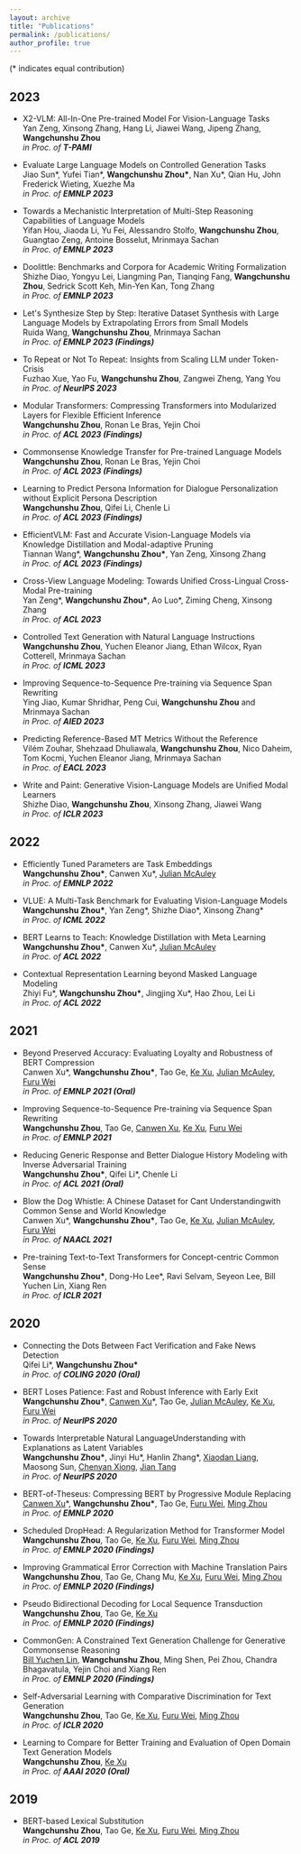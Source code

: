 ```yaml
---
layout: archive
title: "Publications"
permalink: /publications/
author_profile: true
---
```


(* indicates equal contribution)

## 2023

* X2-VLM: All-In-One Pre-trained Model For Vision-Language Tasks  
  Yan Zeng, Xinsong Zhang, Hang Li, Jiawei Wang, Jipeng Zhang, **Wangchunshu Zhou**  
  *in Proc. of **T-PAMI***  

* Evaluate Large Language Models on Controlled Generation Tasks  
  Jiao Sun\*, Yufei Tian\*, **Wangchunshu Zhou\***, Nan Xu\*, Qian Hu, John Frederick Wieting, Xuezhe Ma  
  *in Proc. of **EMNLP 2023***  

* Towards a Mechanistic Interpretation of Multi-Step Reasoning Capabilities of Language Models     
  Yifan Hou, Jiaoda Li, Yu Fei, Alessandro Stolfo, **Wangchunshu Zhou**, Guangtao Zeng, Antoine Bosselut, Mrinmaya Sachan  
  *in Proc. of **EMNLP 2023***  

* Doolittle: Benchmarks and Corpora for Academic Writing Formalization      
  Shizhe Diao, Yongyu Lei, Liangming Pan, Tianqing Fang, **Wangchunshu Zhou**, Sedrick Scott Keh, Min-Yen Kan, Tong Zhang  
  *in Proc. of **EMNLP 2023***  

* Let's Synthesize Step by Step: Iterative Dataset Synthesis with Large Language Models by Extrapolating Errors from Small Models   
  Ruida Wang, **Wangchunshu Zhou**, Mrinmaya Sachan   
  *in Proc. of **EMNLP 2023 (Findings)***  

* To Repeat or Not To Repeat: Insights from Scaling LLM under Token-Crisis    
  Fuzhao Xue, Yao Fu, **Wangchunshu Zhou**, Zangwei Zheng, Yang You  
  *in Proc. of **NeurIPS 2023***  

* Modular Transformers: Compressing Transformers into Modularized Layers for Flexible Efficient Inference  
  **Wangchunshu Zhou**, Ronan Le Bras, Yejin Choi  
  *in Proc. of **ACL 2023 (Findings)***  

* Commonsense Knowledge Transfer for Pre-trained Language Models  
  **Wangchunshu Zhou**, Ronan Le Bras, Yejin Choi  
  *in Proc. of **ACL 2023 (Findings)***  

* Learning to Predict Persona Information for Dialogue Personalization without Explicit Persona Description    
  **Wangchunshu Zhou**, Qifei Li, Chenle Li    
  *in Proc. of **ACL 2023 (Findings)***  

* EfficientVLM: Fast and Accurate Vision-Language Models via Knowledge Distillation and Modal-adaptive Pruning    
  Tiannan Wang\*, **Wangchunshu Zhou\***, Yan Zeng, Xinsong Zhang   
  *in Proc. of **ACL 2023 (Findings)***  

* Cross-View Language Modeling: Towards Unified Cross-Lingual Cross-Modal Pre-training  
  Yan Zeng\*, **Wangchunshu Zhou\***, Ao Luo\*, Ziming Cheng, Xinsong Zhang  
  *in Proc. of **ACL 2023***  

* Controlled Text Generation with Natural Language Instructions  
  **Wangchunshu Zhou**, Yuchen Eleanor Jiang, Ethan Wilcox, Ryan Cotterell, Mrinmaya Sachan   
  *in Proc. of **ICML 2023***  

* Improving Sequence-to-Sequence Pre-training via Sequence Span Rewriting  
  Ying Jiao, Kumar Shridhar, Peng Cui, **Wangchunshu Zhou** and Mrinmaya Sachan  
  *in Proc. of **AIED 2023***  

* Predicting Reference-Based MT Metrics Without the Reference  
  Vilém Zouhar, Shehzaad Dhuliawala, **Wangchunshu Zhou**, Nico Daheim, Tom Kocmi, Yuchen Eleanor Jiang, Mrinmaya Sachan  
  *in Proc. of **EACL 2023***  
  
* Write and Paint: Generative Vision-Language Models are Unified Modal Learners  
  Shizhe Diao, **Wangchunshu Zhou**, Xinsong Zhang, Jiawei Wang   
  *in Proc. of **ICLR 2023***  

## 2022
* Efficiently Tuned Parameters are Task Embeddings  
  **Wangchunshu Zhou\***, Canwen Xu\*, [Julian McAuley](https://cseweb.ucsd.edu/~jmcauley/)  
  *in Proc. of **EMNLP 2022***  
  
* VLUE: A Multi-Task Benchmark for Evaluating  Vision-Language Models    
  **Wangchunshu Zhou\***, Yan Zeng\*, Shizhe Diao\*, Xinsong Zhang\*  
  *in Proc. of **ICML 2022***  
  
* BERT Learns to Teach: Knowledge Distillation with Meta Learning  
  **Wangchunshu Zhou\***, Canwen Xu\*, [Julian McAuley](https://cseweb.ucsd.edu/~jmcauley/)  
  *in Proc. of **ACL 2022***  
  
* Contextual Representation Learning beyond Masked Language Modeling    
  Zhiyi Fu\*, **Wangchunshu Zhou\***, Jingjing Xu*, Hao Zhou, Lei Li  
  *in Proc. of **ACL 2022***  
  
## 2021
* Beyond Preserved Accuracy: Evaluating Loyalty and Robustness of BERT Compression    
  Canwen Xu\*, **Wangchunshu Zhou\***, Tao Ge, [Ke Xu](http://sites.nlsde.buaa.edu.cn/~kexu/), [Julian McAuley](https://cseweb.ucsd.edu/~jmcauley/), [Furu Wei](http://mindio.org/)  
  *in Proc. of **EMNLP 2021 (Oral)***  

* Improving Sequence-to-Sequence Pre-training via Sequence Span Rewriting  
  **Wangchunshu Zhou**, Tao Ge, [Canwen Xu](https://www.canwenxu.net/), [Ke Xu](http://sites.nlsde.buaa.edu.cn/~kexu/), [Furu Wei](http://mindio.org/)  
  *in Proc. of **EMNLP 2021***

* Reducing Generic Response and Better Dialogue History Modeling with Inverse Adversarial Training   
  **Wangchunshu Zhou\***, Qifei Li\*, Chenle Li  
  *in Proc. of **ACL 2021 (Oral)***  

* Blow the Dog Whistle: A Chinese Dataset for Cant Understandingwith Common Sense and World Knowledge   
  Canwen Xu\*, **Wangchunshu Zhou\***, Tao Ge, [Ke Xu](http://sites.nlsde.buaa.edu.cn/~kexu/), [Julian McAuley](https://cseweb.ucsd.edu/~jmcauley/), [Furu Wei](http://mindio.org/)  
  *in Proc. of **NAACL 2021***  

* Pre-training Text-to-Text Transformers for Concept-centric Common Sense  
  **Wangchunshu Zhou\***, Dong-Ho Lee\*, Ravi Selvam, Seyeon Lee, Bill Yuchen Lin, Xiang Ren   
  *in Proc. of **ICLR 2021***  
  
## 2020

* Connecting the Dots Between Fact Verification and Fake News Detection  
  Qifei Li\*, **Wangchunshu Zhou\***  
  *in Proc. of **COLING 2020 (Oral)***  

* BERT Loses Patience: Fast and Robust Inference with Early Exit  
  **Wangchunshu Zhou\***, [Canwen Xu](https://www.canwenxu.net/)\*, Tao Ge, [Julian McAuley](https://cseweb.ucsd.edu/~jmcauley/), [Ke Xu](http://sites.nlsde.buaa.edu.cn/~kexu/), [Furu Wei](http://mindio.org/)  
  *in Proc. of **NeurIPS 2020***
  
* Towards Interpretable Natural LanguageUnderstanding with Explanations as Latent Variables  
**Wangchunshu Zhou\***, Jinyi Hu\*, Hanlin Zhang\*, [Xiaodan Liang](https://lemondan.github.io/), Maosong Sun, [Chenyan Xiong](https://www.microsoft.com/en-us/research/people/cxiong/), [Jian Tang](https://jian-tang.com/)  
  *in Proc. of **NeurIPS 2020***

* BERT-of-Theseus: Compressing BERT by Progressive Module Replacing  
  [Canwen Xu](https://www.canwenxu.net/)\*, **Wangchunshu Zhou\***, Tao Ge, [Furu Wei](http://mindio.org/), [Ming Zhou](https://www.microsoft.com/en-us/research/people/mingzhou/)    
  *in Proc. of **EMNLP 2020***

* Scheduled DropHead: A Regularization Method for Transformer Model  
  **Wangchunshu Zhou**, Tao Ge, [Ke Xu](http://sites.nlsde.buaa.edu.cn/~kexu/), [Furu Wei](http://mindio.org/), [Ming Zhou](https://www.microsoft.com/en-us/research/people/mingzhou/)  
  *in Proc. of **EMNLP 2020 (Findings)***

* Improving Grammatical Error Correction with Machine Translation Pairs  
  **Wangchunshu Zhou**, Tao Ge, Chang Mu, [Ke Xu](http://sites.nlsde.buaa.edu.cn/~kexu/), [Furu Wei](http://mindio.org/), [Ming Zhou](https://www.microsoft.com/en-us/research/people/mingzhou/)  
  *in Proc. of **EMNLP 2020 (Findings)***

* Pseudo Bidirectional Decoding for Local Sequence Transduction  
  **Wangchunshu Zhou**, Tao Ge, [Ke Xu](http://sites.nlsde.buaa.edu.cn/~kexu/)  
  *in Proc. of **EMNLP 2020 (Findings)***

* CommonGen: A Constrained Text Generation Challenge for Generative Commonsense Reasoning  
 [Bill Yuchen Lin](https://yuchenlin.xyz/), **Wangchunshu Zhou**, Ming Shen, Pei Zhou, Chandra Bhagavatula, Yejin Choi and Xiang Ren  
  *in Proc. of **EMNLP 2020 (Findings)***

* Self-Adversarial Learning with Comparative Discrimination for Text Generation   
  **Wangchunshu Zhou**, Tao Ge, [Ke Xu](http://sites.nlsde.buaa.edu.cn/~kexu/), [Furu Wei](http://mindio.org/), [Ming Zhou](https://www.microsoft.com/en-us/research/people/mingzhou/)  
  *in Proc. of **ICLR 2020***

* Learning to Compare for Better Training and Evaluation of Open Domain Text Generation Models  
  **Wangchunshu Zhou**, [Ke Xu](http://sites.nlsde.buaa.edu.cn/~kexu/)  
  *in Proc. of **AAAI 2020 (Oral)***
  
## 2019
* BERT-based Lexical Substitution  
  **Wangchunshu Zhou**, Tao Ge, [Ke Xu](http://sites.nlsde.buaa.edu.cn/~kexu/), [Furu Wei](http://mindio.org/), [Ming Zhou](https://www.microsoft.com/en-us/research/people/mingzhou/)    
*in Proc. of **ACL 2019***

